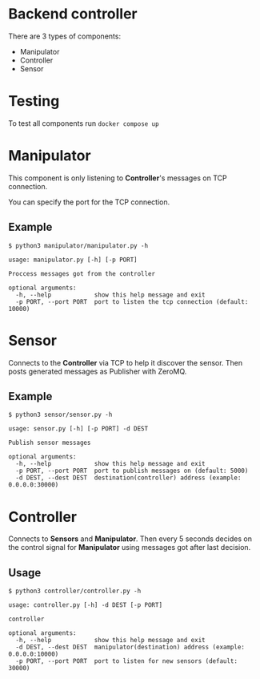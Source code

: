 # Backend controller

There are 3 types of components:
- Manipulator
- Controller
- Sensor


# Testing

To test all components run `docker compose up`

# Manipulator

This component is only listening to **Controller**'s messages on TCP connection.

You can specify the port for the TCP connection.

## Example
```
$ python3 manipulator/manipulator.py -h
```
```
usage: manipulator.py [-h] [-p PORT]

Proccess messages got from the controller

optional arguments:
  -h, --help            show this help message and exit
  -p PORT, --port PORT  port to listen the tcp connection (default: 10000)
```

# Sensor

Connects to the **Controller** via TCP to help it discover the sensor. Then posts generated messages as Publisher with ZeroMQ.

## Example
```
$ python3 sensor/sensor.py -h
```
```
usage: sensor.py [-h] [-p PORT] -d DEST

Publish sensor messages

optional arguments:
  -h, --help            show this help message and exit
  -p PORT, --port PORT  port to publish messages on (default: 5000)
  -d DEST, --dest DEST  destination(controller) address (example: 0.0.0.0:30000)
```

# Controller

Connects to **Sensors** and **Manipulator**. Then every 5 seconds decides on the control signal for **Manipulator** using messages got after last decision.

## Usage

```
$ python3 controller/controller.py -h
```
```
usage: controller.py [-h] -d DEST [-p PORT]

controller

optional arguments:
  -h, --help            show this help message and exit
  -d DEST, --dest DEST  manipulator(destination) address (example: 0.0.0.0:10000)
  -p PORT, --port PORT  port to listen for new sensors (default: 30000)
```